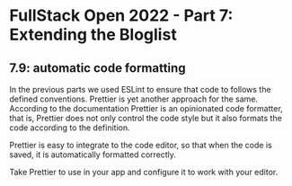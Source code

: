 # FullStack Open 2022 - Part 7: Extending the Bloglist

## 7.9: automatic code formatting

In the previous parts we used ESLint to ensure that code to follows the defined conventions. Prettier is yet another approach for the same. According to the documentation Prettier is an opinionated code formatter, that is, Prettier does not only control the code style but it also formats the code according to the definition.

Prettier is easy to integrate to the code editor, so that when the code is saved, it is automatically formatted correctly.

Take Prettier to use in your app and configure it to work with your editor.
